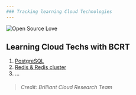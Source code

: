 ```yaml
---
### Tracking learning Cloud Technologies
---
```


![Open Source Love](https://badges.frapsoft.com/os/v2/open-source.svg?v=103)

## Learning Cloud Techs with BCRT

1. [PostgreSQL](docs/PostgreSQL.md)
2. [Redis & Redis cluster](docs/Redis.md)
3. …

> ###### Credit: Brilliant Cloud Research Team
